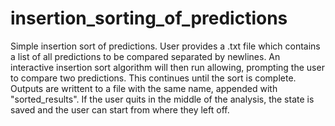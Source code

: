 # insertion_sorting_of_predictions
Simple insertion sort of predictions. User provides a .txt file which contains a list of all predictions to be compared separated by newlines. An interactive insertion sort algorithm will then run allowing, prompting the user to compare two predictions. This continues until the sort is complete. Outputs are writtent to a file with the same name, appended with 
"sorted_results". If the user quits in the middle of the analysis, the state is saved and the user can start from where they left off. 

